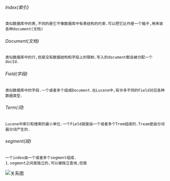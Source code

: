###### Index(索引)
    类似数据库中的表,不同的是它不像数据库中有表结构的约束.可以把它比作是一个箱子,用来装各种document(文档)
    
###### Document(文档)
    类似数据库中的行,但是没有数据结构和字段上的限制.写入的document都会被分配一个docId.

###### Field(字段)
    类似数据库中的字段.一个或者多个组成Document.在Lucene中,有许多不同的Field对应各种数据类型.

###### Term(词)
    Lucene中索引和搜索的最小单位.一个Field就是由一个或者多个Trem组成的.Tream是由分词器分词产生的.
    
###### segment(段)
    一个index由一个或者多个segment组成.
    1.segment之间是独立的,可以被独立查询,但是
    
    
![关系图](https://i.loli.net/2019/01/31/5c52bb795a020.gif)



